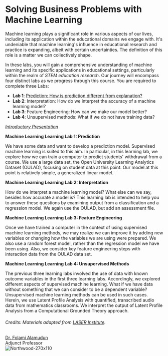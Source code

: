 # Solving Business Problems with Machine Learning

Machine learning plays a significant role in various aspects of our lives, including its application within the educational domains we engage with. It's undeniable that machine learning's influence in educational research and practice is expanding, albeit with certain uncertainties. The definition of this role is a matter we can collectively shape.

In these labs, you will gain a comprehensive understanding of machine learning and its specific applications in educational settings, particularly within the realm of *STEM education research*. Our journey will encompass four distinct labs as we progress through this course. You are required to complete three Labs:

-   **Lab 1**: [Prediction: How is prediction different from explanation?](https://folagit.github.io/machine-learning/lab-1/lab-1-overview-presentation.html)
-   **Lab 2**: Interpretation: How do we interpret the accuracy of a machine learning model?
-   **Lab 3**: Feature Engineering: How can we make our model better?
-   **Lab 4**: Unsupervised methods: What if we do not have training data?

*[Introductory Presentation](https://folagit.github.io/machine-learning/introductory-presentation.html)* 

**Machine Learning Learning Lab 1: Prediction**

We have some data and want to develop a prediction model. Supervised machine learning is suited to this aim. In particular, in this learning lab, we explore how we can train a computer to predict students' withdrawal from a course. We use a large data set, the Open University Learning Analytics Dataset (OULAD), focusing on student data at this point. Our model at this point is relatively simple, a generalized linear model.


**Machine Learning Learning Lab 2: Interpretation**

How do we interpret a machine learning model? What else can we say, besides how accurate a model is? This learning lab is intended to help you to answer these questions by examining output from a classification and a regression model. We again use the OULAD, but add an assessment file.


**Machine Learning Learning Lab 3: Feature Engineering**

Once we have trained a computer in the context of using supervised machine learning methods, we may realize we can improve it by adding new variables or changing how the variables we are using were prepared. We also use a random forest model, rather than the regression model we have been using. Also, we consider key feature engineering steps with interaction data from the OULAD data set.


**Machine Learning Learning Lab 4: Unsupervised Methods**

The previous three learning labs involved the use of data with known outcome variables in the first three learning labs. Accordingly, we explored different aspects of supervised machine learning. What if we have data without something that we can consider to be a dependent variable? Unsupervised machine learning methods can be used in such cases. Herein, we use Latent Profile Analysis with quantified, transcribed audio data from mathematics classrooms. We interpret the output of Latent Profile Analysis from a Computational Grounded Theory approach.


###### Credits: Materials adapted from [LASER Institute](https://github.com/laser-institute).

[Dr. Folami Alamudun](https://linkedin.com/in/fola-alamudun)  
Adjunct Professor  
![Northwood-270x110](https://github.com/folagit/machine-learning/blob/main/img/Northwood-270x110.jpg)

